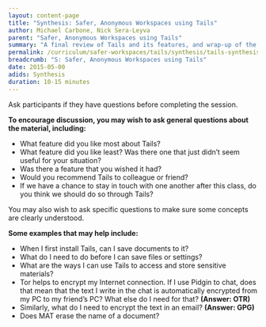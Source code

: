 ```yaml
---
layout: content-page
title: "Synthesis: Safer, Anonymous Workspaces using Tails"
author: Michael Carbone, Nick Sera-Leyva
parent: "Safer, Anonymous Workspaces using Tails"
summary: "A final review of Tails and its features, and wrap-up of the Safer, Anonymous Workspaces using Tails session module."
permalink: /curriculum/safer-workspaces/tails/synthesis/tails-synthesis/
breadcrumb: "S: Safer, Anonymous Workspaces using Tails"
date: 2015-05-00
adids: Synthesis
duration: 10-15 minutes
---
```

Ask participants if they have questions before completing the session.

**To encourage discussion, you may wish to ask general questions about the material, including:**

- What feature did you like most about Tails?
- What feature did you like least? Was there one that just didn’t seem useful for your situation?
- Was there a feature that you wished it had?
- Would you recommend Tails to colleague or friend?
- If we have a chance to stay in touch with one another after this class, do you think we should do so through Tails?

You may also wish to ask specific questions to make sure some concepts are clearly understood.

**Some examples that may help include:**

- When I first install Tails, can I save documents to it?
- What do I need to do before I can save files or settings?
- What are the ways I can use Tails to access and store sensitive materials?
- Tor helps to encrypt my Internet connection. If I use Pidgin to chat, does that mean that the text I write in the chat is automatically encrypted from my PC to my friend’s PC? What else do I need for that? **(Answer: OTR)**
- Similarly, what do I need to encrypt the text in an email? **(Answer: GPG)**
- Does MAT erase the name of a document?
